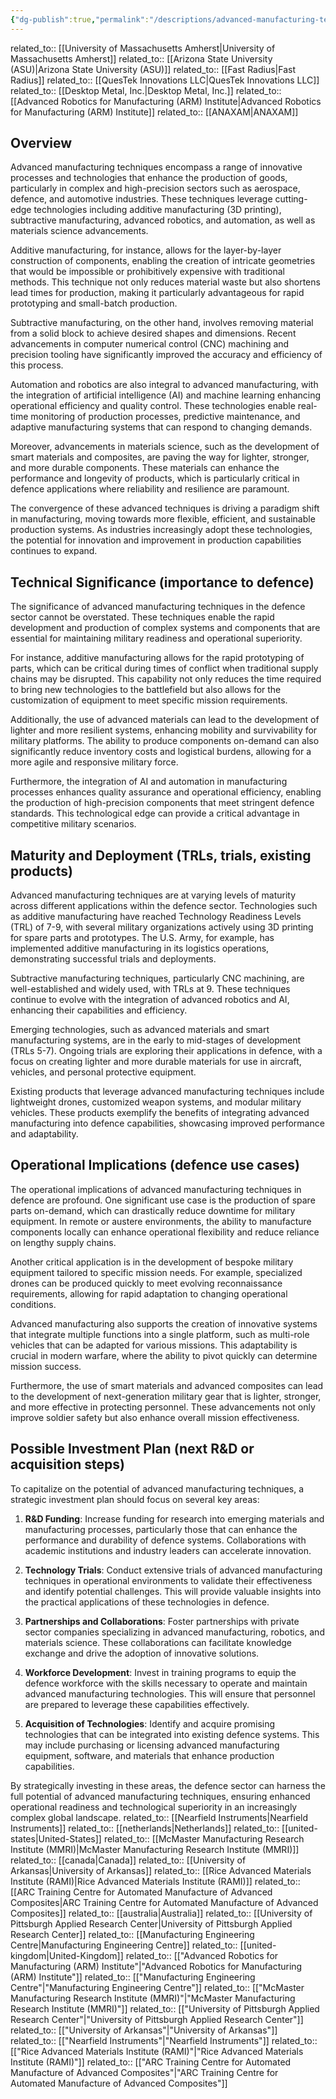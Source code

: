 ```yaml
---
{"dg-publish":true,"permalink":"/descriptions/advanced-manufacturing-techniques/","title":"advanced manufacturing techniques"}
---
```


related_to:: [[University of Massachusetts Amherst\|University of Massachusetts Amherst]]
related_to:: [[Arizona State University (ASU)\|Arizona State University (ASU)]]
related_to:: [[Fast Radius\|Fast Radius]]
related_to:: [[QuesTek Innovations LLC\|QuesTek Innovations LLC]]
related_to:: [[Desktop Metal, Inc.\|Desktop Metal, Inc.]]
related_to:: [[Advanced Robotics for Manufacturing (ARM) Institute\|Advanced Robotics for Manufacturing (ARM) Institute]]
related_to:: [[ANAXAM\|ANAXAM]]
## Overview
Advanced manufacturing techniques encompass a range of innovative processes and technologies that enhance the production of goods, particularly in complex and high-precision sectors such as aerospace, defence, and automotive industries. These techniques leverage cutting-edge technologies including additive manufacturing (3D printing), subtractive manufacturing, advanced robotics, and automation, as well as materials science advancements. 

Additive manufacturing, for instance, allows for the layer-by-layer construction of components, enabling the creation of intricate geometries that would be impossible or prohibitively expensive with traditional methods. This technique not only reduces material waste but also shortens lead times for production, making it particularly advantageous for rapid prototyping and small-batch production.

Subtractive manufacturing, on the other hand, involves removing material from a solid block to achieve desired shapes and dimensions. Recent advancements in computer numerical control (CNC) machining and precision tooling have significantly improved the accuracy and efficiency of this process. 

Automation and robotics are also integral to advanced manufacturing, with the integration of artificial intelligence (AI) and machine learning enhancing operational efficiency and quality control. These technologies enable real-time monitoring of production processes, predictive maintenance, and adaptive manufacturing systems that can respond to changing demands.

Moreover, advancements in materials science, such as the development of smart materials and composites, are paving the way for lighter, stronger, and more durable components. These materials can enhance the performance and longevity of products, which is particularly critical in defence applications where reliability and resilience are paramount.

The convergence of these advanced techniques is driving a paradigm shift in manufacturing, moving towards more flexible, efficient, and sustainable production systems. As industries increasingly adopt these technologies, the potential for innovation and improvement in production capabilities continues to expand.

## Technical Significance (importance to defence)
The significance of advanced manufacturing techniques in the defence sector cannot be overstated. These techniques enable the rapid development and production of complex systems and components that are essential for maintaining military readiness and operational superiority. 

For instance, additive manufacturing allows for the rapid prototyping of parts, which can be critical during times of conflict when traditional supply chains may be disrupted. This capability not only reduces the time required to bring new technologies to the battlefield but also allows for the customization of equipment to meet specific mission requirements.

Additionally, the use of advanced materials can lead to the development of lighter and more resilient systems, enhancing mobility and survivability for military platforms. The ability to produce components on-demand can also significantly reduce inventory costs and logistical burdens, allowing for a more agile and responsive military force.

Furthermore, the integration of AI and automation in manufacturing processes enhances quality assurance and operational efficiency, enabling the production of high-precision components that meet stringent defence standards. This technological edge can provide a critical advantage in competitive military scenarios.

## Maturity and Deployment (TRLs, trials, existing products)
Advanced manufacturing techniques are at varying levels of maturity across different applications within the defence sector. Technologies such as additive manufacturing have reached Technology Readiness Levels (TRL) of 7-9, with several military organizations actively using 3D printing for spare parts and prototypes. The U.S. Army, for example, has implemented additive manufacturing in its logistics operations, demonstrating successful trials and deployments.

Subtractive manufacturing techniques, particularly CNC machining, are well-established and widely used, with TRLs at 9. These techniques continue to evolve with the integration of advanced robotics and AI, enhancing their capabilities and efficiency.

Emerging technologies, such as advanced materials and smart manufacturing systems, are in the early to mid-stages of development (TRLs 5-7). Ongoing trials are exploring their applications in defence, with a focus on creating lighter and more durable materials for use in aircraft, vehicles, and personal protective equipment.

Existing products that leverage advanced manufacturing techniques include lightweight drones, customized weapon systems, and modular military vehicles. These products exemplify the benefits of integrating advanced manufacturing into defence capabilities, showcasing improved performance and adaptability.

## Operational Implications (defence use cases)
The operational implications of advanced manufacturing techniques in defence are profound. One significant use case is the production of spare parts on-demand, which can drastically reduce downtime for military equipment. In remote or austere environments, the ability to manufacture components locally can enhance operational flexibility and reduce reliance on lengthy supply chains.

Another critical application is in the development of bespoke military equipment tailored to specific mission needs. For example, specialized drones can be produced quickly to meet evolving reconnaissance requirements, allowing for rapid adaptation to changing operational conditions.

Advanced manufacturing also supports the creation of innovative systems that integrate multiple functions into a single platform, such as multi-role vehicles that can be adapted for various missions. This adaptability is crucial in modern warfare, where the ability to pivot quickly can determine mission success.

Furthermore, the use of smart materials and advanced composites can lead to the development of next-generation military gear that is lighter, stronger, and more effective in protecting personnel. These advancements not only improve soldier safety but also enhance overall mission effectiveness.

## Possible Investment Plan (next R&D or acquisition steps)
To capitalize on the potential of advanced manufacturing techniques, a strategic investment plan should focus on several key areas:

1. **R&D Funding**: Increase funding for research into emerging materials and manufacturing processes, particularly those that can enhance the performance and durability of defence systems. Collaborations with academic institutions and industry leaders can accelerate innovation.

2. **Technology Trials**: Conduct extensive trials of advanced manufacturing techniques in operational environments to validate their effectiveness and identify potential challenges. This will provide valuable insights into the practical applications of these technologies in defence.

3. **Partnerships and Collaborations**: Foster partnerships with private sector companies specializing in advanced manufacturing, robotics, and materials science. These collaborations can facilitate knowledge exchange and drive the adoption of innovative solutions.

4. **Workforce Development**: Invest in training programs to equip the defence workforce with the skills necessary to operate and maintain advanced manufacturing technologies. This will ensure that personnel are prepared to leverage these capabilities effectively.

5. **Acquisition of Technologies**: Identify and acquire promising technologies that can be integrated into existing defence systems. This may include purchasing or licensing advanced manufacturing equipment, software, and materials that enhance production capabilities.

By strategically investing in these areas, the defence sector can harness the full potential of advanced manufacturing techniques, ensuring enhanced operational readiness and technological superiority in an increasingly complex global landscape.
related_to:: [[Nearfield Instruments\|Nearfield Instruments]]
related_to:: [[netherlands\|Netherlands]]
related_to:: [[united-states\|United-States]]
related_to:: [[McMaster Manufacturing Research Institute (MMRI)\|McMaster Manufacturing Research Institute (MMRI)]]
related_to:: [[canada\|Canada]]
related_to:: [[University of Arkansas\|University of Arkansas]]
related_to:: [[Rice Advanced Materials Institute (RAMI)\|Rice Advanced Materials Institute (RAMI)]]
related_to:: [[ARC Training Centre for Automated Manufacture of Advanced Composites\|ARC Training Centre for Automated Manufacture of Advanced Composites]]
related_to:: [[australia\|Australia]]
related_to:: [[University of Pittsburgh Applied Research Center\|University of Pittsburgh Applied Research Center]]
related_to:: [[Manufacturing Engineering Centre\|Manufacturing Engineering Centre]]
related_to:: [[united-kingdom\|United-Kingdom]]
related_to:: [["Advanced Robotics for Manufacturing (ARM) Institute"\|"Advanced Robotics for Manufacturing (ARM) Institute"]]
related_to:: [["Manufacturing Engineering Centre"\|"Manufacturing Engineering Centre"]]
related_to:: [["McMaster Manufacturing Research Institute (MMRI)"\|"McMaster Manufacturing Research Institute (MMRI)"]]
related_to:: [["University of Pittsburgh Applied Research Center"\|"University of Pittsburgh Applied Research Center"]]
related_to:: [["University of Arkansas"\|"University of Arkansas"]]
related_to:: [["Nearfield Instruments"\|"Nearfield Instruments"]]
related_to:: [["Rice Advanced Materials Institute (RAMI)"\|"Rice Advanced Materials Institute (RAMI)"]]
related_to:: [["ARC Training Centre for Automated Manufacture of Advanced Composites"\|"ARC Training Centre for Automated Manufacture of Advanced Composites"]]
